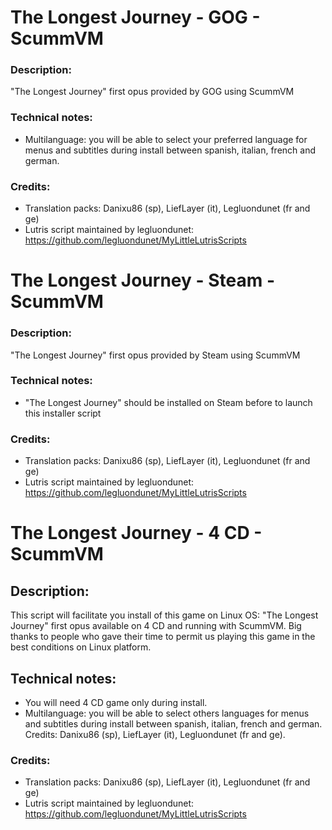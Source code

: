 # The Longest Journey - GOG - ScummVM
### Description:
"The Longest Journey" first opus provided by GOG using ScummVM
### Technical notes:
- Multilanguage: you will be able to select your preferred language for menus and subtitles during install between spanish, italian, french and german.
### Credits:
- Translation packs: Danixu86 (sp), LiefLayer (it), Legluondunet (fr and ge)
- Lutris script maintained by legluondunet: https://github.com/legluondunet/MyLittleLutrisScripts

# The Longest Journey - Steam - ScummVM
### Description:
"The Longest Journey" first opus provided by Steam using ScummVM
### Technical notes:
- "The Longest Journey" should be installed on Steam before to launch this installer script
### Credits:
- Translation packs: Danixu86 (sp), LiefLayer (it), Legluondunet (fr and ge)
- Lutris script maintained by legluondunet: https://github.com/legluondunet/MyLittleLutrisScripts

# The Longest Journey - 4 CD - ScummVM
## Description:
This script will facilitate you install of this game on Linux OS:
"The Longest Journey" first opus available on 4 CD and running with ScummVM.
Big thanks to people who gave their time to permit us playing this game in the best conditions on Linux platform.
## Technical notes:
- You will need 4 CD game only during install.
- Multilanguage: you will be able to select others languages for menus and subtitles during install between spanish, italian, french and german. Credits: Danixu86 (sp), LiefLayer (it), Legluondunet (fr and ge).
### Credits:
- Translation packs: Danixu86 (sp), LiefLayer (it), Legluondunet (fr and ge)
- Lutris script maintained by legluondunet: https://github.com/legluondunet/MyLittleLutrisScripts
